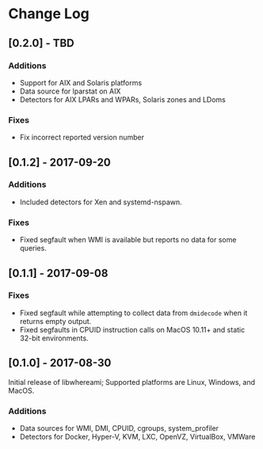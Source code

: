 # Change Log

## [0.2.0] - TBD

### Additions

- Support for AIX and Solaris platforms
- Data source for lparstat on AIX
- Detectors for AIX LPARs and WPARs, Solaris zones and LDoms

### Fixes

- Fix incorrect reported version number

## [0.1.2] - 2017-09-20

### Additions

- Included detectors for Xen and systemd-nspawn.

### Fixes

- Fixed segfault when WMI is available but reports no data for some queries.

## [0.1.1] - 2017-09-08

### Fixes

- Fixed segfault while attempting to collect data from `dmidecode` when it returns empty output.
- Fixed segfaults in CPUID instruction calls on MacOS 10.11+ and static 32-bit environments.

## [0.1.0] - 2017-08-30

Initial release of libwhereami; Supported platforms are Linux, Windows, and MacOS.

### Additions

- Data sources for WMI, DMI, CPUID, cgroups, system_profiler
- Detectors for Docker, Hyper-V, KVM, LXC, OpenVZ, VirtualBox, VMWare

